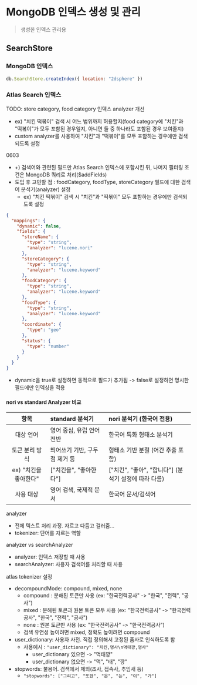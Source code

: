 # MongoDB 인덱스 생성 및 관리
> 생성한 인덱스 관리용

## SearchStore
### MongoDB 인덱스
```js
db.SearchStore.createIndex({ location: "2dsphere" })
```
### Atlas Search 인덱스
TODO: store category, food category 인덱스 analyzer 개선
- ex) "치킨 떡볶이" 검색 시 어느 범위까지 허용할지(food category에 "치킨"과 "떡볶이"가 모두 포함된 경우일지, 아니면 둘 중 하나라도 포함된 경우 보여줄지)
- custom analyzer를 사용하여 "치킨"과 "떡볶이"를 모두 포함하는 경우에만 검색되도록 설정

0603
- +) 검색어와 관련된 필드만 Atlas Search 인덱스에 포함시킨 뒤, 나머지 필터링 조건은 MongoDB 쿼리로 처리($addFields)
- 도입 후 고민할 점 : foodCategory, foodType, storeCategory 필드에 대한 검색어 분석기(analyzer) 설정
  - ex) "치킨 떡볶이" 검색 시 "치킨"과 "떡볶이" 모두 포함하는 경우에만 검색되도록 설정
```json
{
  "mappings": {
    "dynamic": false,
    "fields": {
      "storeName": {
        "type": "string",
        "analyzer": "lucene.nori"
      },
      "storeCategory": {
        "type": "string",
        "analyzer": "lucene.keyword"
      },
      "foodCategory": {
        "type": "string",
        "analyzer": "lucene.keyword"
      },
      "foodType": {
        "type": "string",
        "analyzer": "lucene.keyword"
      },
      "coordinate": {
        "type": "geo"
      },
      "status": {
        "type": "number"
      }
    }
  }
}
```
- dynamic을 true로 설정하면 동적으로 필드가 추가됨 -> false로 설정하면 명시한 필드에만 인덱싱을 적용

#### nori vs standard Analyzer 비교
|       항목        | standard 분석기      | nori 분석기 (한국어 전용)                   |
|:---------------:|:------------------|:------------------------------------|
|      대상 언어      | 영어 중심, 유럽 언어 전반   | 한국어 특화 형태소 분석기                      |
|    토큰 분리 방식     | 띄어쓰기 기반, 구두점 제거 등 | 형태소 기반 분절 (어간 추출 포함)                |
| ex) "치킨을 좋아한다"  | ["치킨을", "좋아한다"]   | ["치킨", "좋아", "합니다"] (분석기 설정에 따라 다름) |
|      사용 대상      | 영어 검색, 국제적 문서     | 한국어 문서/검색어                          |

analyzer
- 전체 텍스트 처리 과정. 자르고 다듬고 걸러줌...
- tokenizer: 단어를 자르는 역할

analyzer vs searchAnalyzer
- analyzer: 인덱스 저장할 때 사용
- searchAnalyzer: 사용자 검색어를 처리할 때 사용

atlas tokenizer 설정
- decompoundMode: compound, mixed, none
  - compound : 분해된 토큰만 사용 (ex: "한국전력공사" -> "한국", "전력", "공사")
  - mixed : 분해된 토큰과 원본 토큰 모두 사용 (ex: "한국전력공사" -> "한국전력공사", "한국", "전력", "공사")
  - none : 원본 토큰만 사용 (ex: "한국전력공사" -> "한국전력공사")
  - 검색 유연성 높이려면 mixed, 정확도 높이려면 compound
- user_dictionary: 사용자 사전. 직접 정의해서 고정된 품사로 인식하도록 함
  - 사용예시 : `"user_dictionary": "치킨,명사\n먹태깡,명사"`
    - user_dictionary 있으면 -> "먹태깡"
    - user_dictionary 없으면 -> "먹", "태", "깡"
- stopwords: 불용어. 검색에서 제외(조사, 접속사, 추임새 등)
  - `"stopwords": ["그리고", "또한", "은", "는", "이", "가"]`
